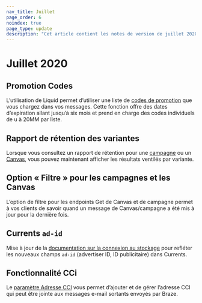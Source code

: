 ```yaml
--- 
nav_title: Juillet
page_order: 6
noindex: true
page_type: update
description: "Cet article contient les notes de version de juillet 2020."
---
```

# Juillet 2020

## Promotion Codes

L’utilisation de Liquid permet d’utiliser une liste de [codes de promotion][1] que vous chargez dans vos messages. Cette fonction offre des dates d’expiration allant jusqu’à six mois et prend en charge des codes individuels de u à 20MM par liste.

## Rapport de rétention des variantes

Lorsque vous consultez un rapport de rétention pour une [campagne][2] ou un [Canvas][3], vous pouvez maintenant afficher les résultats ventilés par variante. 

## Option « Filtre » pour les campagnes et les Canvas

L’option de filtre pour les endpoints Get de Canvas et de campagne permet à vos clients de savoir quand un message de Canvas/campagne a été mis à jour pour la dernière fois.

## Currents `ad-id`

Mise à jour de la [documentation sur la connexion au stockage][4] pour refléter les nouveaux champs `ad-id` (advertiser ID, ID publicitaire) dans Currents.

## Fonctionnalité CCi

Le [paramètre Adresse CCI][5] vous permet d’ajouter et de gérer l’adresse CCI qui peut être jointe aux messages e-mail sortants envoyés par Braze.	

[1]: {{site.baseurl}}/user_guide/personalization_and_dynamic_content/promotion_codes/#promotion-codes
[2]: {{site.baseurl}}/user_guide/engagement_tools/campaigns/testing_and_more/retention_reports/
[3]: {{site.baseurl}}/user_guide/engagement_tools/canvas/retention_reports/
[4]: {{site.baseurl}}/user_guide/data_and_analytics/braze_currents/event_glossary/message_engagement_events/#content-card-click-events
[5]: {{site.baseurl}}/user_guide/administrative/app_settings/manage_app_group/email_settings/